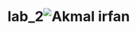 # lab_2![Akmal irfan](https://github.com/akmalirfan28/lab_2/assets/148061856/90902dcf-ff50-41d0-8a7f-a689b6faafc1)
